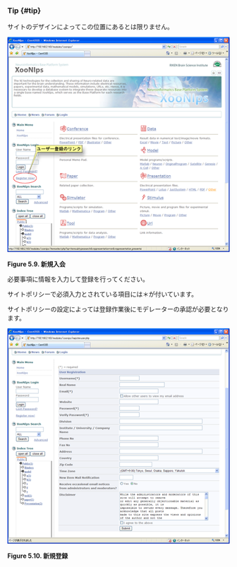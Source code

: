 ### Tip {#tip}

サイトのデザインによってこの位置にあるとは限りません。

![新規入会](../../assets/xoonips-operate8.png)

**Figure 5.9. 新規入会**

必要事項に情報を入力して登録を行ってください。

サイトポリシーで必須入力とされている項目には＊が付いています。

サイトポリシーの設定によっては登録作業後にモデレーターの承認が必要となります。

![新規登録](../../assets/xoonips-operate9.png)

**Figure 5.10. 新規登録**